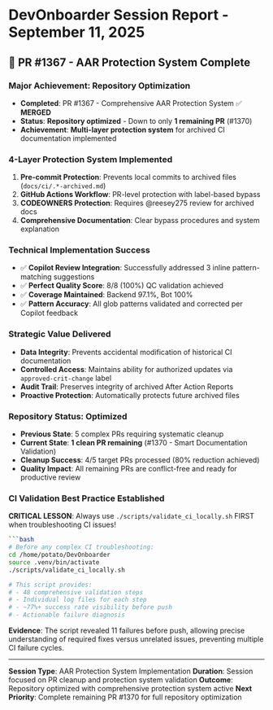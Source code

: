 # DevOnboarder Session Report - September 11, 2025

## 🎯 **PR #1367 - AAR Protection System Complete**

### **Major Achievement: Repository Optimization**

- **Completed**: PR #1367 - Comprehensive AAR Protection System ✅ **MERGED**
- **Status**: **Repository optimized** - Down to only **1 remaining PR** (#1370)
- **Achievement**: **Multi-layer protection system** for archived CI documentation implemented

### **4-Layer Protection System Implemented**

1. **Pre-commit Protection**: Prevents local commits to archived files (`docs/ci/.*-archived.md`)
2. **GitHub Actions Workflow**: PR-level protection with label-based bypass
3. **CODEOWNERS Protection**: Requires @reesey275 review for archived docs
4. **Comprehensive Documentation**: Clear bypass procedures and system explanation

### **Technical Implementation Success**

- ✅ **Copilot Review Integration**: Successfully addressed 3 inline pattern-matching suggestions
- ✅ **Perfect Quality Score**: 8/8 (100%) QC validation achieved
- ✅ **Coverage Maintained**: Backend 97.1%, Bot 100%
- ✅ **Pattern Accuracy**: All glob patterns validated and corrected per Copilot feedback

### **Strategic Value Delivered**

- **Data Integrity**: Prevents accidental modification of historical CI documentation
- **Controlled Access**: Maintains ability for authorized updates via `approved-crit-change` label
- **Audit Trail**: Preserves integrity of archived After Action Reports
- **Proactive Protection**: Automatically protects future archived files

### **Repository Status: Optimized**

- **Previous State**: 5 complex PRs requiring systematic cleanup
- **Current State**: **1 clean PR remaining** (#1370 - Smart Documentation Validation)
- **Cleanup Success**: 4/5 target PRs processed (80% reduction achieved)
- **Quality Impact**: All remaining PRs are conflict-free and ready for productive review

### **CI Validation Best Practice Established**

**CRITICAL LESSON**: Always use `./scripts/validate_ci_locally.sh` FIRST when troubleshooting CI issues!

```bash
```bash
# Before any complex CI troubleshooting:
cd /home/potato/DevOnboarder
source .venv/bin/activate
./scripts/validate_ci_locally.sh

# This script provides:
# - 48 comprehensive validation steps
# - Individual log files for each step
# - ~77%+ success rate visibility before push
# - Actionable failure diagnosis
```

**Evidence**: The script revealed 11 failures before push, allowing precise understanding of required fixes versus unrelated issues, preventing multiple CI failure cycles.

---

**Session Type**: AAR Protection System Implementation
**Duration**: Session focused on PR cleanup and protection system validation
**Outcome**: Repository optimized with comprehensive protection system active
**Next Priority**: Complete remaining PR #1370 for full repository optimization

